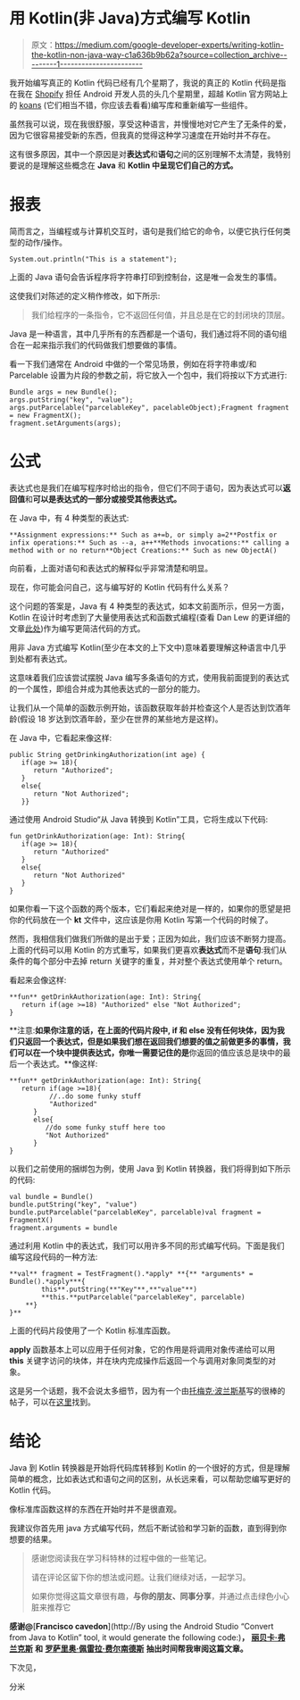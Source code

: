 # 用 Kotlin(非 Java)方式编写 Kotlin

> 原文：<https://medium.com/google-developer-experts/writing-kotlin-the-kotlin-non-java-way-c1a636b9b62a?source=collection_archive---------1----------------------->

我开始编写真正的 Kotlin 代码已经有几个星期了，我说的真正的 Kotlin 代码是指在我在 [Shopify](https://medium.com/u/bab76dfc19b0?source=post_page-----c1a636b9b62a--------------------------------) 担任 Android 开发人员的头几个星期里，超越 Kotlin 官方网站上的 [koans](https://try.kotlinlang.org/) (它们相当不错，你应该去看看)编写库和重新编写一些组件。

虽然我可以说，现在我很舒服，享受这种语言，并慢慢地对它产生了无条件的爱，因为它很容易接受新的东西，但我真的觉得这种学习速度在开始时并不存在。

这有很多原因，其中一个原因是对**表达式**和**语句**之间的区别理解不太清楚，我特别要说的是理解这些概念在 **Java** 和 **Kotlin 中呈现它们自己的方式。**

# **报表**

简而言之，当编程或与计算机交互时，语句是我们给它的命令，以便它执行任何类型的动作/操作。

```
System.out.println("This is a statement");
```

上面的 Java 语句会告诉程序将字符串打印到控制台，这是唯一会发生的事情。

这使我们对陈述的定义稍作修改，如下所示:

> 我们给程序的一条指令，它不返回任何值，并且总是在它的封闭块的顶层。

Java 是一种语言，其中几乎所有的东西都是一个语句，我们通过将不同的语句组合在一起来指示我们的代码做我们想要做的事情。

看一下我们通常在 Android 中做的一个常见场景，例如在将字符串或/和 Parcelable 设置为片段的参数之前，将它放入一个包中，我们将按以下方式进行:

```
Bundle args = new Bundle();
args.putString("key", "value");
args.putParcelable("parcelableKey", pacelableObject);Fragment fragment = new FragmentX();
fragment.setArguments(args);
```

# 公式

表达式也是我们在编写程序时给出的指令，但它们不同于语句，因为表达式可以**返回值**和**可以是表达式的一部分或接受其他表达式。**

在 Java 中，有 4 种类型的表达式:

```
**Assignment expressions:** Such as a+=b, or simply a=2**Postfix or infix operations:** Such as --a, a++**Methods invocations:** calling a method with or no return**Object Creations:** Such as new ObjectA()
```

向前看，上面对语句和表达式的解释似乎非常清楚和明显。

现在，你可能会问自己，这与编写好的 Kotlin 代码有什么关系？

这个问题的答案是，Java 有 4 种类型的表达式，如本文前面所示，但另一方面，Kotlin 在设计时考虑到了大量使用表达式和函数式编程(查看 Dan Lew 的更详细的文章[此处](http://blog.danlew.net/2017/07/27/an-introduction-to-functional-reactive-programming/))作为编写更简洁代码的方式。

用非 Java 方式编写 Kotlin(至少在本文的上下文中)意味着要理解这种语言中几乎到处都有表达式。

这意味着我们应该尝试摆脱 Java 编写多条语句的方式，使用我前面提到的表达式的一个属性，即组合并成为其他表达式的一部分的能力。

让我们从一个简单的函数示例开始，该函数获取年龄并检查这个人是否达到饮酒年龄(假设 18 岁达到饮酒年龄，至少在世界的某些地方是这样)。

在 Java 中，它看起来像这样:

```
public String getDrinkingAuthorization(int age) {
   if(age >= 18){
      return "Authorized";
   }
   else{
      return "Not Authorized";
   }}
```

通过使用 Android Studio“从 Java 转换到 Kotlin”工具，它将生成以下代码:

```
fun getDrinkAuthorization(age: Int): String{
   if(age >= 18){
      return "Authorized"
   }
   else{
      return "Not Authorized"
   }
}
```

如果你看一下这个函数的两个版本，它们看起来绝对是一样的，如果你的愿望是把你的代码放在一个 **kt** 文件中，这应该是你用 Kotlin 写第一个代码的时候了。

然而，我相信我们做我们所做的是出于爱；正因为如此，我们应该不断努力提高。上面的代码可以用 Kotlin 的方式重写，如果我们更喜欢**表达式**而不是**语句**:我们从条件的每个部分中去掉 return 关键字的重复，并对整个表达式使用单个 return。

看起来会像这样:

```
**fun** getDrinkAuthorization(age: Int): String{
   return if(age >=18) "Authorized" else "Not Authorized";
}
```

**注意:**如果你注意的话，在上面的代码片段中, **if** 和 **else** 没有任何块体，因为我们只返回一个表达式，但是如果我们想在返回我们想要的值之前做更多的事情，我们可以在一个块中提供表达式，你唯一需要记住的是**你返回的值应该总是块中的最后一个表达式。**像这样:

```
**fun** getDrinkAuthorization(age: Int): String{
   return if(age >=18){
          //..do some funky stuff
          "Authorized"
      }
      else{
         //do some funky stuff here too
         "Not Authorized"
      }
}
```

以我们之前使用的捆绑包为例，使用 Java 到 Kotlin 转换器，我们将得到如下所示的代码:

```
val bundle = Bundle()
bundle.putString("key", "value")
bundle.putParcelable("parcelableKey", parcelable)val fragment = FragmentX()
fragment.arguments = bundle
```

通过利用 Kotlin 中的表达式，我们可以用许多不同的形式编写代码。下面是我们编写这段代码的一种方法:

```
**val** fragment = TestFragment().*apply* **{** *arguments* = Bundle().*apply***{
        this**.putString(**"Key"**,**"value"**)
        **this.**putParcelable("parcelableKey", parcelable)
    **}
}**
```

上面的代码片段使用了一个 Kotlin 标准库函数。

**apply** 函数基本上可以应用于任何对象，它的作用是将调用对象传递给可以用 **this** 关键字访问的块体，并在块内完成操作后返回一个与调用对象同类型的对象。

这是另一个话题，我不会说太多细节，因为有一个由[托梅克·波兰斯基](/@tpolansk?source=post_header_lockup)写的很棒的帖子，可以在[这里](/@tpolansk/the-difference-between-kotlins-functions-let-apply-with-run-and-else-ca51a4c696b8)找到。

# 结论

Java 到 Kotlin 转换器是开始将代码库转移到 Kotlin 的一个很好的方式，但是理解简单的概念，比如表达式和语句之间的区别，从长远来看，可以帮助您编写更好的 Kotlin 代码。

像标准库函数这样的东西在开始时并不是很直观。

我建议你首先用 java 方式编写代码，然后不断试验和学习新的函数，直到得到你想要的结果。

> 感谢您阅读我在学习科特林的过程中做的一些笔记。
> 
> 请在评论区留下你的想法或问题。让我们继续对话，一起学习。
> 
> 如果你觉得这篇文章很有趣，**与你的朋友、同事分享**，并通过点击绿色小心脏来推荐它

**感谢@**[**Francisco cavedon**](http://By using the Android Studio “Convert from Java to Kotlin” tool, it would generate the following code:)**，** [**丽贝卡·弗兰克斯**](https://medium.com/u/3f9b9c30bec7?source=post_page-----c1a636b9b62a--------------------------------) **和** [**罗萨里奥·佩雷拉·费尔南德斯**](https://medium.com/u/60764aad5eb3?source=post_page-----c1a636b9b62a--------------------------------) **抽出时间帮我审阅这篇文章。**

下次见，

分米